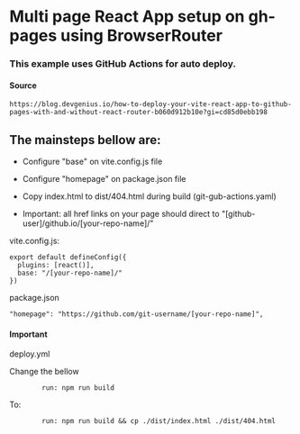 # Multi page React App setup on gh-pages using BrowserRouter


### This example uses GitHub Actions for auto deploy.

#### Source
```href
https://blog.devgenius.io/how-to-deploy-your-vite-react-app-to-github-pages-with-and-without-react-router-b060d912b10e?gi=cd85d0ebb198
```

## The mainsteps bellow are:

* Configure "base" on vite.config.js file
* Configure "homepage" on package.json file
* Copy index.html to dist/404.html during build (git-gub-actions.yaml)

* Important: all href links on your page should direct to "[github-user]/github.io/[your-repo-name]/"


vite.config.js:
```code:
export default defineConfig({
  plugins: [react()],
  base: "/[your-repo-name]/"
})
```
package.json

```code:
"homepage": "https://github.com/git-username/[your-repo-name]",
```
#### Important 
deploy.yml


Change the bellow 
```code:
        run: npm run build
```

To:

```code:
        run: npm run build && cp ./dist/index.html ./dist/404.html
```
